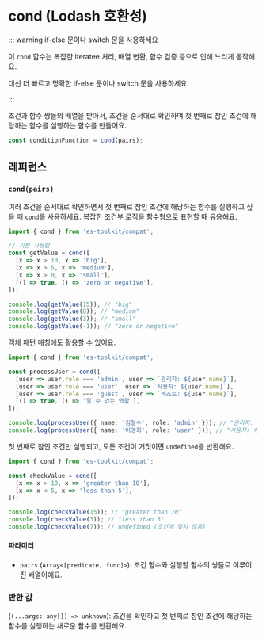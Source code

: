 # cond (Lodash 호환성)

::: warning if-else 문이나 switch 문을 사용하세요

이 `cond` 함수는 복잡한 iteratee 처리, 배열 변환, 함수 검증 등으로 인해 느리게 동작해요.

대신 더 빠르고 명확한 if-else 문이나 switch 문을 사용하세요.

:::

조건과 함수 쌍들의 배열을 받아서, 조건을 순서대로 확인하며 첫 번째로 참인 조건에 해당하는 함수를 실행하는 함수를 만들어요.

```typescript
const conditionFunction = cond(pairs);
```

## 레퍼런스

### `cond(pairs)`

여러 조건을 순서대로 확인하면서 첫 번째로 참인 조건에 해당하는 함수를 실행하고 싶을 때 `cond`를 사용하세요. 복잡한 조건부 로직을 함수형으로 표현할 때 유용해요.

```typescript
import { cond } from 'es-toolkit/compat';

// 기본 사용법
const getValue = cond([
  [x => x > 10, x => 'big'],
  [x => x > 5, x => 'medium'],
  [x => x > 0, x => 'small'],
  [() => true, () => 'zero or negative'],
]);

console.log(getValue(15)); // "big"
console.log(getValue(8)); // "medium"
console.log(getValue(3)); // "small"
console.log(getValue(-1)); // "zero or negative"
```

객체 패턴 매칭에도 활용할 수 있어요.

```typescript
import { cond } from 'es-toolkit/compat';

const processUser = cond([
  [user => user.role === 'admin', user => `관리자: ${user.name}`],
  [user => user.role === 'user', user => `사용자: ${user.name}`],
  [user => user.role === 'guest', user => `게스트: ${user.name}`],
  [() => true, () => '알 수 없는 역할'],
]);

console.log(processUser({ name: '김철수', role: 'admin' })); // "관리자: 김철수"
console.log(processUser({ name: '이영희', role: 'user' })); // "사용자: 이영희"
```

첫 번째로 참인 조건만 실행되고, 모든 조건이 거짓이면 `undefined`를 반환해요.

```typescript
import { cond } from 'es-toolkit/compat';

const checkValue = cond([
  [x => x > 10, x => 'greater than 10'],
  [x => x < 5, x => 'less than 5'],
]);

console.log(checkValue(15)); // "greater than 10"
console.log(checkValue(3)); // "less than 5"
console.log(checkValue(7)); // undefined (조건에 맞지 않음)
```

#### 파라미터

- `pairs` (`Array<[predicate, func]>`): 조건 함수와 실행할 함수의 쌍들로 이루어진 배열이에요.

### 반환 값

(`(...args: any[]) => unknown`): 조건을 확인하고 첫 번째로 참인 조건에 해당하는 함수를 실행하는 새로운 함수를 반환해요.
